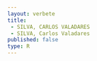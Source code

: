 ```yaml
---
layout: verbete
title:
 - SILVA, CARLOS VALADARES
 - SILVA, Carlos Valadares
published: false
type: R
---
```



